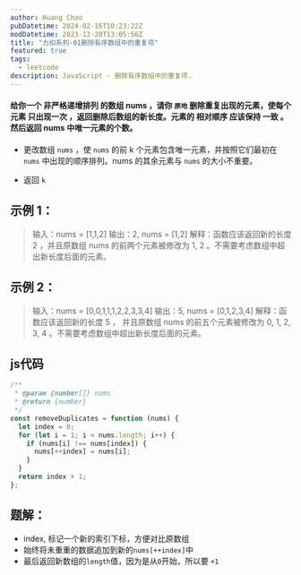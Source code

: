 ```yaml
---
author: Huang Chao
pubDatetime: 2024-02-16T10:23:22Z
modDatetime: 2023-12-20T13:05:56Z
title: "力扣系列-01删除有序数组中的重复项"
featured: true
tags:
  - leetcode
description: JavaScript - 删除有序数组中的重复项.
---
```


#### 给你一个 非严格递增排列 的数组 nums ，请你 `原地` 删除重复出现的元素，使每个元素 只出现一次 ，返回删除后数组的新长度。元素的 相对顺序 应该保持 一致 。然后返回 nums 中唯一元素的个数。

- 更改数组 `nums` ，使 `nums` 的前 k 个元素包含唯一元素，并按照它们最初在 `nums` 中出现的顺序排列。nums 的其余元素与 `nums` 的大小不重要。

- 返回 `k`

## 示例 1：

> 输入：nums = [1,1,2]
> 输出：2, nums = [1,2]
> 解释：函数应该返回新的长度 2 ，并且原数组 nums 的前两个元素被修改为 1, 2 。不需要考虑数组中超出新长度后面的元素。

## 示例 2：

> 输入：nums = [0,0,1,1,1,2,2,3,3,4]
> 输出：5, nums = [0,1,2,3,4]
> 解释：函数应该返回新的长度 5 ， 并且原数组 nums 的前五个元素被修改为 0, 1, 2, 3, 4 。不需要考虑数组中超出新长度后面的元素。

## js代码

```js
/**
 * @param {number[]} nums
 * @return {number}
 */
const removeDuplicates = function (nums) {
  let index = 0;
  for (let i = 1; i < nums.length; i++) {
    if (nums[i] !== nums[index]) {
      nums[++index] = nums[i];
    }
  }
  return index + 1;
};
```

## 题解：

- index, 标记一个新的索引下标，方便对比原数组
- 始终将未重重的数据追加到新的`nums[++index]`中
- 最后返回新数组的`length`值，因为是从`0`开始，所以要 `+1`

